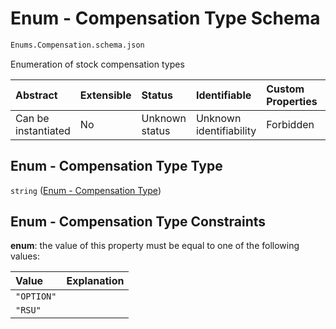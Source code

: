 # Enum - Compensation Type Schema

```txt
Enums.Compensation.schema.json
```

Enumeration of stock compensation types

| Abstract            | Extensible | Status         | Identifiable            | Custom Properties | Additional Properties | Access Restrictions | Defined In                                                                               |
| :------------------ | :--------- | :------------- | :---------------------- | :---------------- | :-------------------- | :------------------ | :--------------------------------------------------------------------------------------- |
| Can be instantiated | No         | Unknown status | Unknown identifiability | Forbidden         | Allowed               | none                | [Compensation.schema.json](../out/enums/Compensation.schema.json "open original schema") |

## Enum - Compensation Type Type

`string` ([Enum - Compensation Type](compensation.md))

## Enum - Compensation Type Constraints

**enum**: the value of this property must be equal to one of the following values:

| Value      | Explanation |
| :--------- | :---------- |
| `"OPTION"` |             |
| `"RSU"`    |             |
